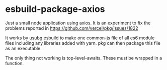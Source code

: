 # esbuild-package-axios

Just a small node application using axios. It is an experiment to fix
the problems reported in https://github.com/vercel/pkg/issues/1822

It works by usubg esbuild to make one common-js file of all es6 module files including
any libraries added with yarn. pkg can then package this file as an executable.

The only thing not working is top-level-awaits. These must be wrapped in a function.

